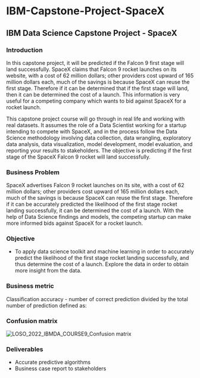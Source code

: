 # IBM-Capstone-Project-SpaceX

## IBM Data Science Capstone Project - SpaceX

### Introduction

In this capstone project, it will be predicted if the Falcon 9 first stage will land successfully. SpaceX claims that Falcon 9 rocket launches on its website, with a cost of 62 million dollars; other providers cost upward of 165 million dollars each, much of the savings is because SpaceX can reuse the first stage. Therefore if it  can be determined that if the first stage will land, then it can be determined the cost of a launch. This information is very useful for a competing company which wants to bid against SpaceX for a rocket launch.

This capstone project course will go through in real life and working with real datasets. It assumes the role of a Data Scientist working for a startup intending to compete with SpaceX, and in the process follow the Data Science methodology involving data collection, data wrangling, exploratory data analysis, data visualization, model development, model evaluation, and reporting your results to stakeholders. The objective is predicting if the first stage of the SpaceX Falcon 9 rocket will land successfully.

### Business Problem
SpaceX advertises Falcon 9 rocket launches on its site, with a cost of 62 million dollars; other providers cost upward of 165 million dollars each, much of the savings is because SpaceX can reuse the first stage. Therefore if it can be accurately predicted the likelihood of the first stage rocket landing successfully, it can be determined the cost of a launch. With the help of  Data Science findings and models, the competing startup can make more informed bids against SpaceX for a rocket launch.

### Objective
* To apply data science toolkit and machine learning in order to accurately predict the likelihood of the first stage rocket landing successfully, and thus determine the cost of a launch.
Explore the data in order to obtain more insight from the data.

### Business metric
Classification accuracy - number of correct prediction divided by the total number of prediction defined as:
 

### Confusion matrix

![LOSO_2022_IBMDA_COURSE9_Confusion matrix](https://user-images.githubusercontent.com/118730147/209594073-3dfe5634-bbbb-4a58-bf77-97ef9813e638.png)


### Deliverables
* Accurate predictive algorithms
* Business case report to stakeholders
